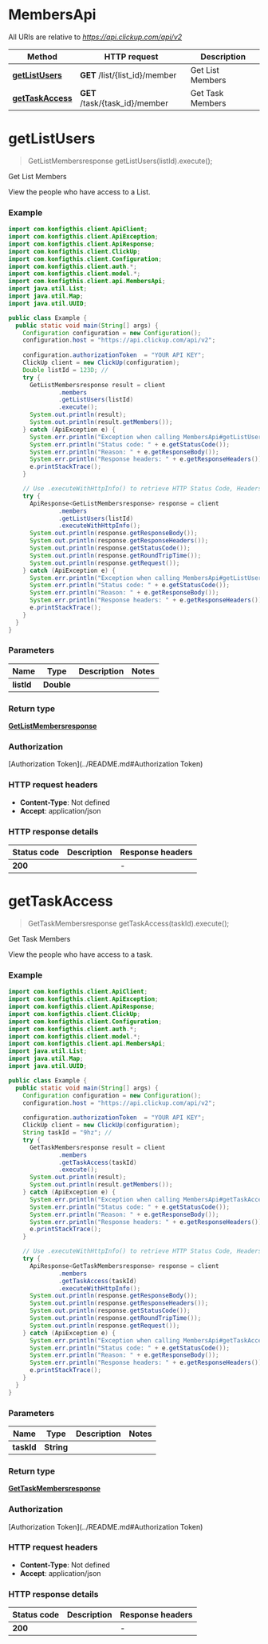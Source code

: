 # MembersApi

All URIs are relative to *https://api.clickup.com/api/v2*

| Method | HTTP request | Description |
|------------- | ------------- | -------------|
| [**getListUsers**](MembersApi.md#getListUsers) | **GET** /list/{list_id}/member | Get List Members |
| [**getTaskAccess**](MembersApi.md#getTaskAccess) | **GET** /task/{task_id}/member | Get Task Members |


<a name="getListUsers"></a>
# **getListUsers**
> GetListMembersresponse getListUsers(listId).execute();

Get List Members

View the people who have access to a List.

### Example
```java
import com.konfigthis.client.ApiClient;
import com.konfigthis.client.ApiException;
import com.konfigthis.client.ApiResponse;
import com.konfigthis.client.ClickUp;
import com.konfigthis.client.Configuration;
import com.konfigthis.client.auth.*;
import com.konfigthis.client.model.*;
import com.konfigthis.client.api.MembersApi;
import java.util.List;
import java.util.Map;
import java.util.UUID;

public class Example {
  public static void main(String[] args) {
    Configuration configuration = new Configuration();
    configuration.host = "https://api.clickup.com/api/v2";
    
    configuration.authorizationToken  = "YOUR API KEY";
    ClickUp client = new ClickUp(configuration);
    Double listId = 123D; // 
    try {
      GetListMembersresponse result = client
              .members
              .getListUsers(listId)
              .execute();
      System.out.println(result);
      System.out.println(result.getMembers());
    } catch (ApiException e) {
      System.err.println("Exception when calling MembersApi#getListUsers");
      System.err.println("Status code: " + e.getStatusCode());
      System.err.println("Reason: " + e.getResponseBody());
      System.err.println("Response headers: " + e.getResponseHeaders());
      e.printStackTrace();
    }

    // Use .executeWithHttpInfo() to retrieve HTTP Status Code, Headers and Request
    try {
      ApiResponse<GetListMembersresponse> response = client
              .members
              .getListUsers(listId)
              .executeWithHttpInfo();
      System.out.println(response.getResponseBody());
      System.out.println(response.getResponseHeaders());
      System.out.println(response.getStatusCode());
      System.out.println(response.getRoundTripTime());
      System.out.println(response.getRequest());
    } catch (ApiException e) {
      System.err.println("Exception when calling MembersApi#getListUsers");
      System.err.println("Status code: " + e.getStatusCode());
      System.err.println("Reason: " + e.getResponseBody());
      System.err.println("Response headers: " + e.getResponseHeaders());
      e.printStackTrace();
    }
  }
}

```

### Parameters

| Name | Type | Description  | Notes |
|------------- | ------------- | ------------- | -------------|
| **listId** | **Double**|  | |

### Return type

[**GetListMembersresponse**](GetListMembersresponse.md)

### Authorization

[Authorization Token](../README.md#Authorization Token)

### HTTP request headers

 - **Content-Type**: Not defined
 - **Accept**: application/json

### HTTP response details
| Status code | Description | Response headers |
|-------------|-------------|------------------|
| **200** |  |  -  |

<a name="getTaskAccess"></a>
# **getTaskAccess**
> GetTaskMembersresponse getTaskAccess(taskId).execute();

Get Task Members

View the people who have access to a task.

### Example
```java
import com.konfigthis.client.ApiClient;
import com.konfigthis.client.ApiException;
import com.konfigthis.client.ApiResponse;
import com.konfigthis.client.ClickUp;
import com.konfigthis.client.Configuration;
import com.konfigthis.client.auth.*;
import com.konfigthis.client.model.*;
import com.konfigthis.client.api.MembersApi;
import java.util.List;
import java.util.Map;
import java.util.UUID;

public class Example {
  public static void main(String[] args) {
    Configuration configuration = new Configuration();
    configuration.host = "https://api.clickup.com/api/v2";
    
    configuration.authorizationToken  = "YOUR API KEY";
    ClickUp client = new ClickUp(configuration);
    String taskId = "9hz"; // 
    try {
      GetTaskMembersresponse result = client
              .members
              .getTaskAccess(taskId)
              .execute();
      System.out.println(result);
      System.out.println(result.getMembers());
    } catch (ApiException e) {
      System.err.println("Exception when calling MembersApi#getTaskAccess");
      System.err.println("Status code: " + e.getStatusCode());
      System.err.println("Reason: " + e.getResponseBody());
      System.err.println("Response headers: " + e.getResponseHeaders());
      e.printStackTrace();
    }

    // Use .executeWithHttpInfo() to retrieve HTTP Status Code, Headers and Request
    try {
      ApiResponse<GetTaskMembersresponse> response = client
              .members
              .getTaskAccess(taskId)
              .executeWithHttpInfo();
      System.out.println(response.getResponseBody());
      System.out.println(response.getResponseHeaders());
      System.out.println(response.getStatusCode());
      System.out.println(response.getRoundTripTime());
      System.out.println(response.getRequest());
    } catch (ApiException e) {
      System.err.println("Exception when calling MembersApi#getTaskAccess");
      System.err.println("Status code: " + e.getStatusCode());
      System.err.println("Reason: " + e.getResponseBody());
      System.err.println("Response headers: " + e.getResponseHeaders());
      e.printStackTrace();
    }
  }
}

```

### Parameters

| Name | Type | Description  | Notes |
|------------- | ------------- | ------------- | -------------|
| **taskId** | **String**|  | |

### Return type

[**GetTaskMembersresponse**](GetTaskMembersresponse.md)

### Authorization

[Authorization Token](../README.md#Authorization Token)

### HTTP request headers

 - **Content-Type**: Not defined
 - **Accept**: application/json

### HTTP response details
| Status code | Description | Response headers |
|-------------|-------------|------------------|
| **200** |  |  -  |


